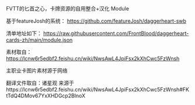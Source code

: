 FVTT的匕首之心，卡牌资源的自用整合+汉化 Module

基于featureJosh的系统：
https://github.com/featureJosh/daggerheart-swb

清单地址如下：
https://raw.githubusercontent.com/FrontBlood/daggerheart-cards-zh/main/module.json

素材取自：
https://lcnw6r5edbf2.feishu.cn/wiki/NwsAwL4JpiFsx2kXhCwc5FzWnsh

主职业卡图片素材源于网络

翻译文件取自：诸星观
来源于https://lcnw6r5edbf2.feishu.cn/wiki/NwsAwL4JpiFsx2kXhCwc5FzWnsh#FKtTdQ4DMov67YxXHDGcp2BlnoX
